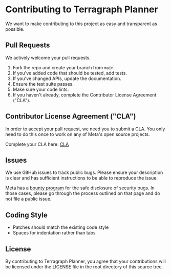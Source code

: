 # Contributing to Terragraph Planner
We want to make contributing to this project as easy and transparent as
possible.

## Pull Requests
We actively welcome your pull requests.
1. Fork the repo and create your branch from `main`.
2. If you've added code that should be tested, add tests.
3. If you've changed APIs, update the documentation.
4. Ensure the test suite passes.
5. Make sure your code lints.
6. If you haven't already, complete the Contributor License Agreement ("CLA").

## Contributor License Agreement ("CLA")
In order to accept your pull request, we need you to submit a CLA. You only need
to do this once to work on any of Meta's open source projects.

Complete your CLA here: [CLA](https://code.facebook.com/cla)

## Issues
We use GitHub issues to track public bugs. Please ensure your description is
clear and has sufficient instructions to be able to reproduce the issue.

Meta has a [bounty program](https://www.facebook.com/whitehat/) for the safe
disclosure of security bugs. In those cases, please go through the process
outlined on that page and do not file a public issue.

## Coding Style
* Patches should match the existing code style
* Spaces for indentation rather than tabs

## License
By contributing to Terragraph Planner, you agree that your contributions will be
licensed under the LICENSE file in the root directory of this source tree.
